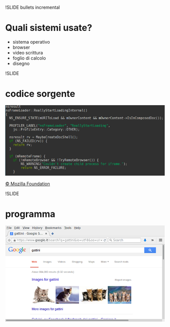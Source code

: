 !SLIDE bullets incremental

# Quali sistemi usate? #

* sistema operativo
* browser
* video scrittura
* foglio di calcolo
* disegno

!SLIDE

# codice sorgente

![Firefox Source](Firefox_nsFrameLoader.cpp.detail.png)

[© Mozilla Foundation](https://hg.mozilla.org/mozilla-central/raw-file/4a07e1ac3cdf/toolkit/content/license.html)

!SLIDE

# programma

![Firefox Window](Firefox-Window.png)

